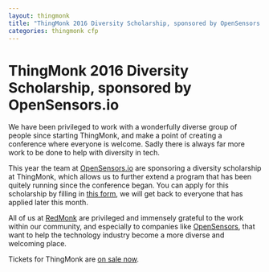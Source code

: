 ```yaml
---
layout: thingmonk
title: "ThingMonk 2016 Diversity Scholarship, sponsored by OpenSensors.io"
categories: thingmonk cfp
---
```

<div class="l-about row">

<h1 class="text-center">ThingMonk 2016 Diversity Scholarship, sponsored by OpenSensors.io</h1>
<p />
We have been privileged to work with a wonderfully diverse group of people since starting ThingMonk, and
make a point of creating a conference where everyone is welcome. Sadly there is always far more work to
be done to help with diversity in tech. 
<p />
This year the team at <a href="http://opensensors.io">OpenSensors.io</a> are sponsoring a diversity 
scholarship at ThingMonk, which allows us to further extend a program that has been quitely running since
the conference began. You can apply for this scholarship by filling in <a href="http://goo.gl/forms/vvp8OY8ktCDVsXPu1">this form</a>, we will get back to 
everyone that has applied later this month. 
<p />
All of us at <a href="http://redmonk.com">RedMonk</a> are privileged and immensely grateful to the work within our community, and especially to 
companies like <a href="http://opensensors.io">OpenSensors</a>, that want to help the technology industry become a more diverse and welcoming place. 
<p />
Tickets for ThingMonk are <a href="https://www.eventbrite.co.uk/e/thingmonk-2016-tickets-24733051222">on sale now</a>.
</div> 
